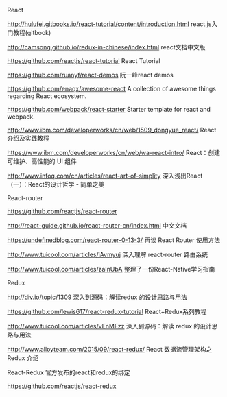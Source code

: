 
React

http://hulufei.gitbooks.io/react-tutorial/content/introduction.html react.js入门教程(gitbook)

http://camsong.github.io/redux-in-chinese/index.html react文档中文版

https://github.com/reactjs/react-tutorial React Tutorial

https://github.com/ruanyf/react-demos 阮一峰react demos

https://github.com/enaqx/awesome-react A collection of awesome things regarding React ecosystem.

https://github.com/webpack/react-starter Starter template for react and webpack.

http://www.ibm.com/developerworks/cn/web/1509_dongyue_react/ React 介绍及实践教程

https://www.ibm.com/developerworks/cn/web/wa-react-intro/ React：创建可维护、高性能的 UI 组件

http://www.infoq.com/cn/articles/react-art-of-simplity 深入浅出React（一）：React的设计哲学 - 简单之美

React-router

https://github.com/reactjs/react-router

http://react-guide.github.io/react-router-cn/index.html 中文文档

https://undefinedblog.com/react-router-0-13-3/ 再谈 React Router 使用方法

http://www.tuicool.com/articles/iAvmyuj 深入理解 react-router 路由系统

http://www.tuicool.com/articles/zaInUbA 整理了一份React-Native学习指南

Redux

http://div.io/topic/1309 深入到源码：解读redux 的设计思路与用法

https://github.com/lewis617/react-redux-tutorial React+Redux系列教程

http://www.tuicool.com/articles/vEnMFzz 深入到源码：解读 redux 的设计思路与用法

http://www.alloyteam.com/2015/09/react-redux/ React 数据流管理架构之 Redux 介绍

React-Redux 官方发布的react和redux的绑定

https://github.com/reactjs/react-redux 



